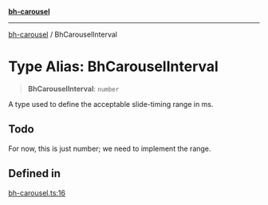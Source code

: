 [**bh-carousel**](../README.md)

---

[bh-carousel](../README.md) / BhCarouselInterval

# Type Alias: BhCarouselInterval

> **BhCarouselInterval**: `number`

A type used to define the acceptable slide-timing range in ms.

## Todo

For now, this is just number; we need to implement the range.

## Defined in

[bh-carousel.ts:16](https://github.com/ctorgalson/bh-carousel/blob/41e5b0233672e63e4b9d79c87050fe4bc6068cdf/src/bh-carousel.ts#L16)
